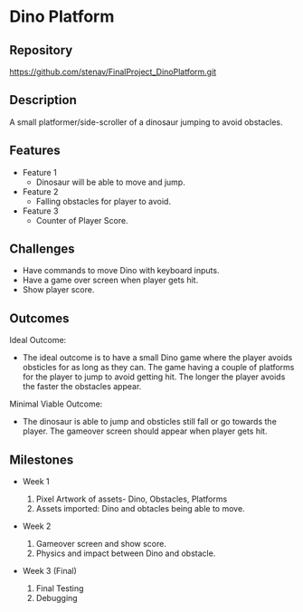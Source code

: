 # Dino Platform

## Repository
https://github.com/stenav/FinalProject_DinoPlatform.git

## Description
A small platformer/side-scroller of a dinosaur jumping to avoid obstacles.

## Features
- Feature 1
	- Dinosaur will be able to move and jump.
- Feature 2
	- Falling obstacles for player to avoid.
- Feature 3 
	- Counter of Player Score.

## Challenges
- Have commands to move Dino with keyboard inputs.
- Have a game over screen when player gets hit.
- Show player score.

## Outcomes
Ideal Outcome:
- The ideal outcome is to have a small Dino game where the player avoids obsticles for as long as they can.
The game having a couple of platforms for the player to jump to avoid getting hit.
The longer the player avoids the faster the obstacles appear.

Minimal Viable Outcome:
- The dinosaur is able to jump and obsticles still fall or go towards the player.
The gameover screen should appear when player gets hit.

## Milestones

- Week 1
  1. Pixel Artwork of assets- Dino, Obstacles, Platforms
  2. Assets imported: Dino and obtacles being able to move.

- Week 2
  1. Gameover screen and show score.
  2. Physics and impact between Dino and obstacle.

- Week 3 (Final)
  1. Final Testing
  2. Debugging
